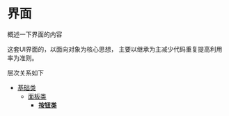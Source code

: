 # 界面 

概述一下界面的内容

这套UI界面的，以面向对象为核心思想， 主要以继承为主减少代码重复提高利用率为准则。

层次关系如下
    
* [基础类](Script/界面/基础类)
    * [面板类](Script/界面/面板类)
        * [**按钮类**](Script/界面/按钮类)